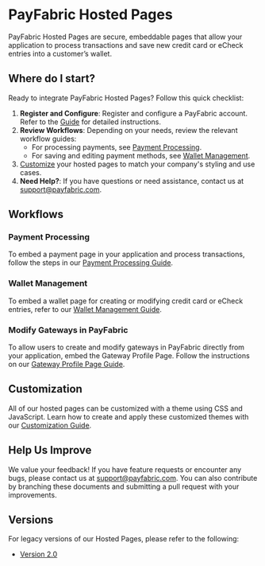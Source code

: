 # PayFabric Hosted Pages

PayFabric Hosted Pages are secure, embeddable pages that allow your application to process transactions and save new credit card or eCheck entries into a customer’s wallet.

## Where do I start?

Ready to integrate PayFabric Hosted Pages? Follow this quick checklist:

1. **Register and Configure**: Register and configure a PayFabric account. Refer to the [Guide](https://github.com/PayFabric/Portal/tree/master/PayFabric/Sections/Configure%20Portal.md) for detailed instructions.
2. **Review Workflows**: Depending on your needs, review the relevant workflow guides:
    - For processing payments, see [Payment Processing](Workflows/Payment%20Processing.md).
    - For saving and editing payment methods, see [Wallet Management](Workflows/Wallet%20Management.md).
3. [Customize](#customization) your hosted pages to match your company's styling and use cases.
3. **Need Help?**: If you have questions or need assistance, contact us at <support@payfabric.com>.

## Workflows

### Payment Processing

To embed a payment page in your application and process transactions, follow the steps in our [Payment Processing Guide](Workflows/Payment%20Processing.md).

### Wallet Management

To embed a wallet page for creating or modifying credit card or eCheck entries, refer to our [Wallet Management Guide](Workflows/Wallet%20Management.md).

### Modify Gateways in PayFabric

To allow users to create and modify gateways in PayFabric directly from your application, embed the Gateway Profile Page. Follow the instructions on our [Gateway Profile Page Guide](Workflows/Manage%20Gateway%20Profile.md).

## Customization

All of our hosted pages can be customized with a theme using CSS and JavaScript. Learn how to create and apply these customized themes with our [Customization Guide](https://github.com/PayFabric/Portal/blob/master/PayFabric/Sections/Themes.md).

## Help Us Improve

We value your feedback! If you have feature requests or encounter any bugs, please contact us at <support@payfabric.com>. You can also contribute by branching these documents and submitting a pull request with your improvements.

## Versions

For legacy versions of our Hosted Pages, please refer to the following:

* [Version 2.0](https://github.com/PayFabric/Hosted-Pages/tree/v2)
